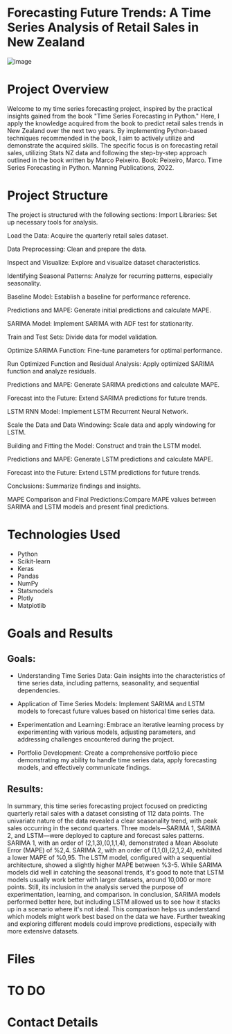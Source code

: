 # Forecasting Future Trends: A Time Series Analysis of Retail Sales in New Zealand

![image](https://github.com/BrunoPrincipi/TSA/assets/125404145/5ce40940-7bfc-474b-973e-93f7f305b193)

# Project Overview
Welcome to my time series forecasting project, inspired by the practical insights gained from the book "Time Series Forecasting in Python." Here, I apply the knowledge acquired from the book to predict retail sales trends in New Zealand over the next two years.
By implementing Python-based techniques recommended in the book, I aim to actively utilize and demonstrate the acquired skills. The specific focus is on forecasting retail sales, utilizing Stats NZ data and following the step-by-step approach outlined in the book written by Marco Peixeiro.
Book: Peixeiro, Marco. Time Series Forecasting in Python. Manning Publications, 2022.

# Project Structure
The project is structured with the following sections:
Import Libraries: Set up necessary tools for analysis.

Load the Data: Acquire the quarterly retail sales dataset.

Data Preprocessing:	Clean and prepare the data.

Inspect and Visualize:	Explore and visualize dataset characteristics.

Identifying Seasonal Patterns:	Analyze for recurring patterns, especially seasonality.

Baseline Model:	Establish a baseline for performance reference.

Predictions and MAPE:	Generate initial predictions and calculate MAPE.

SARIMA Model:	Implement SARIMA with ADF test for stationarity.

Train and Test Sets:	Divide data for model validation.

Optimize SARIMA Function:	Fine-tune parameters for optimal performance.

Run Optimized Function and Residual Analysis:	Apply optimized SARIMA function and analyze residuals.

Predictions and MAPE:	Generate SARIMA predictions and calculate MAPE.

Forecast into the Future:	Extend SARIMA predictions for future trends.

LSTM RNN Model:	Implement LSTM Recurrent Neural Network.

Scale the Data and Data Windowing:	Scale data and apply windowing for LSTM.

Building and Fitting the Model:	Construct and train the LSTM model.

Predictions and MAPE:	Generate LSTM predictions and calculate MAPE.

Forecast into the Future:	Extend LSTM predictions for future trends.

Conclusions:	Summarize findings and insights.

MAPE Comparison and Final Predictions:Compare MAPE values between SARIMA and LSTM models and present final 
predictions.

# Technologies Used
* Python
* Scikit-learn
* Keras
* Pandas
* NumPy
* Statsmodels
* Plotly
* Matplotlib

# Goals and Results

##  Goals:

* Understanding Time Series Data: Gain insights into the characteristics of time series data, including patterns, seasonality, and sequential dependencies.

* Application of Time Series Models: Implement SARIMA and LSTM models to forecast future values based on historical time series data.

* Experimentation and Learning: Embrace an iterative learning process by experimenting with various models, adjusting parameters, and addressing challenges encountered during the project.

* Portfolio Development: Create a comprehensive portfolio piece demonstrating my ability to handle time series data, apply forecasting models, and effectively communicate findings.

##  Results:

In summary, this time series forecasting project focused on predicting quarterly retail sales with a dataset consisting of 112 data points. The univariate nature of the data revealed a clear seasonality trend, with peak sales occurring in the second quarters.
Three models—SARIMA 1, SARIMA 2, and LSTM—were deployed to capture and forecast sales patterns. SARIMA 1, with an order of (2,1,3),(0,1,1,4), demonstrated a Mean Absolute Error (MAPE) of %2,4. SARIMA 2, with an order of (1,1,0),(2,1,2,4), exhibited a lower MAPE of %0,95. The LSTM model, configured with a sequential architecture, showed a slightly higher MAPE between %3-5.
While SARIMA models did well in catching the seasonal trends, it's good to note that LSTM models usually work better with larger datasets, around 10,000 or more points. Still, its inclusion in the analysis served the purpose of experimentation, learning, and comparison.
In conclusion, SARIMA models performed better here, but including LSTM allowed us to see how it stacks up in a scenario where it's not ideal. This comparison helps us understand which models might work best based on the data we have. Further tweaking and exploring different models could improve predictions, especially with more extensive datasets.



# Files

# TO DO

# Contact Details
